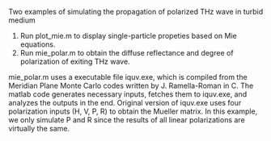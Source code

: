 Two examples of simulating the propagation of polarized THz wave in turbid medium
1. Run plot_mie.m to display single-particle propeties based on Mie equations.
2. Run mie_polar.m to obtain the diffuse reflectance and degree of polarization of exiting THz wave.

mie_polar.m uses a executable file iquv.exe, which is compiled from the Meridian Plane Monte Carlo codes written by J. Ramella-Roman in C. The matlab code generates necessary inputs, fetches them to iquv.exe, and analyzes the outputs in the end.
Original version of iquv.exe uses four polarization inputs (H, V, P, R) to obtain the Mueller matrix. In this example, we only simulate P and R since the results of all linear polarizations are virtually the same. 
